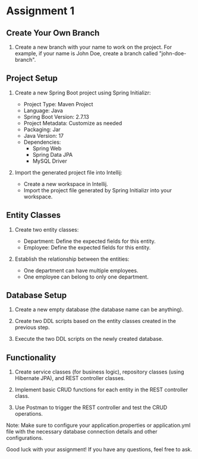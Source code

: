# Assignment 1

## Create Your Own Branch

1. Create a new branch with your name to work on the project. For example, if your name is John Doe, create a branch called "john-doe-branch".

## Project Setup

1. Create a new Spring Boot project using Spring Initializr:
    - Project Type: Maven Project
    - Language: Java
    - Spring Boot Version: 2.7.13
    - Project Metadata: Customize as needed
    - Packaging: Jar
    - Java Version: 17
    - Dependencies:
        - Spring Web
        - Spring Data JPA
        - MySQL Driver

2. Import the generated project file into Intellij:
    - Create a new workspace in Intellij.
    - Import the project file generated by Spring Initializr into your workspace.

## Entity Classes

1. Create two entity classes:
    - Department: Define the expected fields for this entity.
    - Employee: Define the expected fields for this entity.

2. Establish the relationship between the entities:
    - One department can have multiple employees.
    - One employee can belong to only one department.

## Database Setup

1. Create a new empty database (the database name can be anything).

2. Create two DDL scripts based on the entity classes created in the previous step.

3. Execute the two DDL scripts on the newly created database.

## Functionality

1. Create service classes (for business logic), repository classes (using Hibernate JPA), and REST controller classes.

2. Implement basic CRUD functions for each entity in the REST controller class.

3. Use Postman to trigger the REST controller and test the CRUD operations.


Note: Make sure to configure your application.properties or application.yml file with the necessary database connection details and other configurations.

Good luck with your assignment! If you have any questions, feel free to ask.
